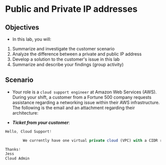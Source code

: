 # Public and Private IP addresses
## Objectives
- In this lab, you will:

1. Summarize and investigate the customer scenario
2. Analyze the difference between a private and public IP address
3. Develop a solution to the customer's issue in this lab
4. Summarize and describe your findings (group activity)

## Scenario
- Your role is a `cloud support engineer` at Amazon Web Services (AWS). During your shift, a customer from a Fortune 500 company requests assistance regarding a networking issue within their AWS infrastructure. The following is the email and an attachment regarding their architecture:

- ***Ticket from your customer***:
```javascript
Hello, Cloud Support!

        We currently have one virtual private cloud (VPC) with a CIDR range of 10.0.0.0/16. In this VPC, we have two Amazon Elastic Compute Cloud (Amazon EC2) instances: instance A and instance B. Even though both are in the same subnet and have the same configurations with AWS resources, instance A cannot reach the internet, and instance B can reach the internet. I think it has something to do with the EC2 instances, but I'm not sure. I also had a question about using a public range of IP address such as 12.0.0.0/16 for a VPC that I would like to launch. Would that cause any issues? Attached is our architecture for reference.

Thanks!
Jess
Cloud Admin
```
